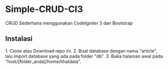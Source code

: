# Simple-CRUD-CI3
CRUD Sederhana menggunakan CodeIgniter 3 dan Bootstrap

<h2>Instalasi</h2>
1. Clone atau Download repo ini.
2. Buat database dengan nama "article", lalu import database yang ada pada folder "db".
3. Buka halaman awal pada "host/[folder_anda]/home/lihatdata".
